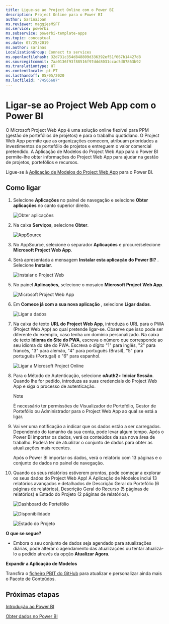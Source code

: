 ```yaml
---
title: Ligue-se ao Project Online com o Power BI
description: Project Online para o Power BI
author: SarinaJoan
ms.reviewer: maggiesMSFT
ms.service: powerbi
ms.subservice: powerbi-template-apps
ms.topic: conceptual
ms.date: 07/25/2019
ms.author: sarinas
LocalizationGroup: Connect to services
ms.openlocfilehash: 32d731c354d848809d336392ef51f667b14427d8
ms.sourcegitcommit: 7aa0136f93f88516f97ddd8031ccac5d07863b92
ms.translationtype: HT
ms.contentlocale: pt-PT
ms.lasthandoff: 05/05/2020
ms.locfileid: "74565687"
---
```

# <a name="connect-to-project-web-app-with-power-bi"></a>Ligar-se ao Project Web App com o Power BI
O Microsoft Project Web App é uma solução online flexível para PPM (gestão de portefólios de projetos) e para o trabalho quotidiano. O Project Web App permite que as organizações comecem, atribuam prioridades a investimentos de portefólio de projetos e entreguem o valor comercial pretendido. A Aplicação de Modelos do Project Web App para o Power BI permite-lhe obter informações do Project Web App para ajudar na gestão de projetos, portefólios e recursos.

Ligue-se à [Aplicação de Modelos do Project Web App](https://appsource.microsoft.com/product/power-bi/pbi_msprojectonline.pbi-microsoftprojectwebapp) para o Power BI.

## <a name="how-to-connect"></a>Como ligar

1. Selecione **Aplicações** no painel de navegação e selecione **Obter aplicações** no canto superior direito.

    ![Obter aplicações](media/service-connect-to-project-online/GetApps.png)

2. Na caixa **Serviços**, selecione **Obter**.
   
   ![AppSource](media/service-connect-to-project-online/AppSource.png)
3. No AppSource, selecione o separador **Aplicações** e procure/selecione **Microsoft Project Web App**.
   
4. Será apresentada a mensagem **Instalar esta aplicação do Power BI?** . Selecione **Instalar**. 

   ![Instalar o Project Web](media/service-connect-to-project-online/ProjectTile.png)
5. No painel **Aplicações**, selecione o mosaico **Microsoft Project Web App**. 
   
   ![Microsoft Project Web App](media/service-connect-to-project-online/getstarted.png)
6. Em **Comece já com a sua nova aplicação** , selecione **Ligar dados**.
   
   ![Ligar a dados](media/service-connect-to-project-online/mproject.png)
7. Na caixa de texto **URL do Project Web App**, introduza o URL para o PWA (Project Web App) ao qual pretende ligar-se.  Observe que isso pode ser diferente do exemplo, caso tenha um domínio personalizado. Na caixa de texto **Idioma do Site do PWA**, escreva o número que corresponde ao seu idioma do site do PWA. Escreva o dígito "1" para inglês, "2" para francês, "3" para alemão, "4" para português (Brasil), "5" para português (Portugal) e "6" para espanhol. 
   
   ![Ligar a Microsoft Project Online](media/service-connect-to-project-online/params.png)
8. Para o Método de Autenticação, selecione **oAuth2**\> **Iniciar Sessão**. Quando lhe for pedido, introduza as suas credenciais do Project Web App e siga o processo de autenticação.

    > [!NOTE]
    > É necessário ter permissões de Visualizador de Portefólio, Gestor de Portefólio ou Administrador para o Project Web App ao qual se está a ligar.

9. Vai ver uma notificação a indicar que os dados estão a ser carregados. Dependendo do tamanho da sua conta, pode levar algum tempo. Após o Power BI importar os dados, verá os conteúdos da sua nova área de trabalho. Poderá ter de atualizar o conjunto de dados para obter as atualizações mais recentes. 

    Após o Power BI importar os dados, verá o relatório com 13 páginas e o conjunto de dados no painel de navegação. 

10. Quando os seus relatórios estiverem prontos, pode começar a explorar os seus dados do Project Web App! A Aplicação de Modelos inclui 13 relatórios avançados e detalhados de Descrição Geral do Portefólio (6 páginas de relatórios), Descrição Geral do Recurso (5 páginas de relatórios) e Estado do Projeto (2 páginas de relatórios). 

    ![Dashboard do Portefólio](media/service-connect-to-project-online/report1.png)
   
    ![Disponibilidade](media/service-connect-to-project-online/report3.png)
   
    ![Estado do Projeto](media/service-connect-to-project-online/report2.png)

**O que se segue?**

* Embora o seu conjunto de dados seja agendado para atualizações diárias, pode alterar o agendamento das atualizações ou tentar atualizá-lo a pedido através da opção **Atualizar Agora**.

**Expandir a Aplicação de Modelos**

Transfira o [ficheiro PBIT do GitHub](https://github.com/OfficeDev/Project-Power-BI-Content-Packs) para atualizar e personalizar ainda mais o Pacote de Conteúdos.

## <a name="next-steps"></a>Próximas etapas
[Introdução ao Power BI](service-get-started.md)

[Obter dados no Power BI](service-get-data.md)

